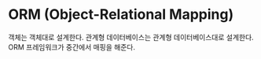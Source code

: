 # ORM (Object-Relational Mapping)
객체는 객체대로 설계한다.
관계형 데이터베이스는 관계형 데이터베이스대로 설계한다.
ORM 프레임워크가 중간에서 매핑을 해준다.